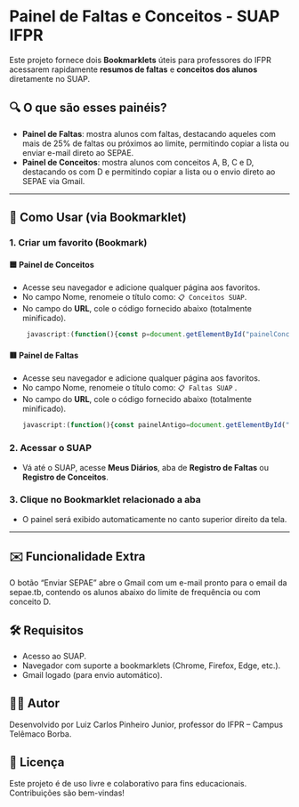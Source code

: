 # Painel de Faltas e Conceitos - SUAP IFPR

Este projeto fornece dois **Bookmarklets** úteis para professores do IFPR acessarem rapidamente **resumos de faltas** e **conceitos dos alunos** diretamente no SUAP.

## 🔍 O que são esses painéis?

- **Painel de Faltas**: mostra alunos com faltas, destacando aqueles com mais de 25% de faltas ou próximos ao limite, permitindo copiar a lista ou enviar e-mail direto ao SEPAE.
- **Painel de Conceitos**: mostra alunos com conceitos A, B, C e D, destacando os com D e permitindo copiar a lista ou o envio direto ao SEPAE via Gmail.

---

## 🚀 Como Usar (via Bookmarklet)

### 1. Criar um favorito (Bookmark)

#### 🟦 Painel de Conceitos

- Acesse seu navegador e adicione qualquer página aos favoritos.
- No campo Nome, renomeie o título como: `📋 Conceitos SUAP`.
- No campo do **URL**, cole o código fornecido abaixo (totalmente minificado).
   ```javascript
    javascript:(function(){const p=document.getElementById("painelConceitosCopiar");if(p)p.remove();let c={A:0,B:0,C:0,D:0},aA=[],aB=[],aC=[],aD=[],l={A:aA,B:aB,C:aC,D:aD},k={A:"blue",B:"green",C:"yellow",D:"red"};function q(v,t){return t>0?((v/t)*100).toFixed(2)+%22%%22:%220.00%%22}function%20g(t){try{const%20d=t.querySelector(%22td:nth-child(2)%20dd%22);if(d)return%20d.textContent.trim().split(%22(%22)[0].trim()}catch(e){}return%22Aluno%20n%C3%A3o%20identificado%22}const%20u=Array.from(document.querySelectorAll(%22.list-item%20dt%22)).find(e=%3Ee.textContent.trim()===%22Curso%22),nC=u?u.nextElementSibling.textContent.trim().split(%22%20-%20%22)[1]:%22%22,nC2=nC.replace(/\s*\(Campus.*?\)/i,%22%22).trim(),h2=document.querySelector(%22.title-container%20h2%22),nD=h2?h2.textContent.trim().split(%22%20-%20%22)[2]:%22%22,pE=Array.from(document.querySelectorAll(%22.list-item%20dt%22)).find(e=%3Ee.textContent.trim()===%22Professores%22),nP=pE?pE.nextElementSibling.textContent.trim().split(%22%20(%22)[0]:%22%22;document.querySelectorAll(%22td%20.hint-bottom,td%20.hint%22).forEach(h=%3E{if(h.textContent.trim()===%22CF%22){const%20t=h.closest(%22tr%22);if(!t)return;const%20i=t.querySelector(%22input%22);if(!i)return;const%20o=i.value.trim().toUpperCase();if(![%22A%22,%22B%22,%22C%22,%22D%22].includes(o))return;i.style.border=`2px%20solid%20${k[o]}`;let%20tr=i.closest(%22tr%22);while(tr&&!tr.querySelector(%22.photo-circle%22))tr=tr.parentElement?.closest(%22tr%22);if(tr){tr.style.border=`2px%20solid%20${k[o]}`;const%20n=g(tr);l[o].push(n)}c[o]++}});const%20d=document.createElement(%22div%22);d.id=%22painelConceitosCopiar%22;d.style=%22position:fixed;top:10px;right:10px;z-index:9999;background:#000;border:2px%20solid%20#000;border-radius:8px;padding:12px;width:380px;max-height:90vh;overflow-y:auto;color:white;font-family:Arial,sans-serif%22;d.innerHTML=%60%3Ch3%20style='margin-top:0;'%3E%F0%9F%93%8B%20Alunos%20por%20conceito%3Cbr%3E%3Csmall%3E${nC2}%20-%20${nD}%3C/small%3E%3C/h3%3E%60;const%20t=Object.values(c).reduce((a,b)=%3Ea+b,0);let%20x=%60Resumo%20de%20conceitos\n${nD}\n${nC2}\n(total:%20${t})\n%60;[%22A%22,%22B%22,%22C%22,%22D%22].forEach(z=%3E{const%20L=l[z],p=q(L.length,t),r=k[z];x+=%60\n${z}%20(${L.length}%20-%20${p}):\n%60;const%20T=document.createElement(%22div%22);T.innerHTML=%60%3Cstrong%20style=%22color:${r};%20font-size:%2014px;%22%3E${z}%20(${L.length}%20-%20${p})%3C/strong%3E%60;d.appendChild(T);const%20U=document.createElement(%22ul%22);U.style.paddingLeft=%2220px%22;L.forEach((n,i)=%3E{const%20li=document.createElement(%22li%22);li.textContent=n;li.style.color=r;U.appendChild(li);x+=%60${i+1}.%20${n}\n%60});d.appendChild(U)});const%20b=document.createElement(%22button%22);b.textContent=%22%F0%9F%93%8B%20Copiar%22;b.style=%22margin-top:10px;padding:6px%2010px;border:none;border-radius:5px;background-color:#0066cc;color:#fff;cursor:pointer%22;b.onclick=()=%3E{navigator.clipboard.writeText(x).then(()=%3E{b.textContent=%22%E2%9C%85%20Copiado!%22;setTimeout(()=%3Eb.textContent=%60%F0%9F%93%8B%20Copiar%20tudo%20-%20${nC2}%20-%20${nD}%60,2e3)})};d.appendChild(b);const%20e=document.createElement(%22button%22);e.textContent=%22%F0%9F%93%A8%20Enviar%20SEPAE%22;e.style=%22margin-top:10px;margin-left:10px;padding:6px%2010px;background:#28a745;color:#fff;border:none;border-radius:5px;cursor:pointer%22;e.onclick=()=%3E{const%20s=encodeURIComponent(%60Alunos%20com%20conceito%20D%20-%20${nD}%60),b=encodeURIComponent(%60Prezados,\n\nSolicito%20verifica%C3%A7%C3%A3o%20da%20seguinte%20lista%20de%20alunos%20da%20disciplina%20${nD},%20curso%20${nC2},%20que%20est%C3%A3o%20com%20conceito%20D:\n\n%60+l.D.map((n,i)=%3E%60${i+1}.%20${n}%60).join(%22\n%22)+%60\n\nAtenciosamente,\n${nP}%60),u=%60https://mail.google.com/mail/?view=cm&fs=1&to=sepae.tb@ifpr.edu.br&su=${s}&body=${b}%60;window.open(u,%22_blank%22)};d.appendChild(e);const%20f=document.createElement(%22button%22);f.textContent=%22%E2%9D%8C%20Fechar%22;f.style=%22margin-top:10px;margin-left:10px;padding:6px%2010px;background:#990000;color:#fff;border:none;border-radius:5px;cursor:pointer%22;f.onclick=()=%3Ed.remove();d.appendChild(f);document.body.appendChild(d);})()
   ```
   
#### 🟥 Painel de Faltas

- Acesse seu navegador e adicione qualquer página aos favoritos.
- No campo Nome, renomeie o título como: `📋 Faltas SUAP` .
- No campo do **URL**, cole o código fornecido abaixo (totalmente minificado).
   ```javascript
   javascript:(function(){const painelAntigo=document.getElementById("painelFaltasResumo");if(painelAntigo)painelAntigo.remove();const aulasMinistradasEl=Array.from(document.querySelectorAll(".list-item dt")).find(el=>el.textContent.trim()==="Aulas Ministradas");const totalAulas=aulasMinistradasEl?parseInt(aulasMinistradasEl.nextElementSibling.textContent.trim().split(" de ")[0]):0;const limiteFaltas=totalAulas*0.25;const alertaLaranja=limiteFaltas-2;const cursoEl=Array.from(document.querySelectorAll(".list-item dt")).find(el=>el.textContent.trim()==="Curso");const nomeCursoCompleto=cursoEl?cursoEl.nextElementSibling.textContent.trim().split(" - ")[1]:"";const nomeCurso=nomeCursoCompleto.replace(/\s*\(Campus.*?\)/i,"").trim();const disciplinaH2=document.querySelector(".title-container h2");const nomeDisciplina=disciplinaH2?disciplinaH2.textContent.trim().split(" - ")[2]:"";const profEl=Array.from(document.querySelectorAll(".list-item dt")).find(el=>el.textContent.trim()==="Professores");const nomeProfessor=profEl?profEl.nextElementSibling.textContent.trim().split(" (")[0]:"";const alunos=[];const alunosVermelhos=[];const linhas=document.querySelectorAll("#table_faltas tbody tr");linhas.forEach(tr=>{const nomeEl=tr.querySelector("td a[href*='/edu/aluno/']");const nome=nomeEl?nomeEl.textContent.trim():"Aluno não identificado";const statusEl=tr.querySelector("td.text-start span.status-info");const textoStatus=statusEl?statusEl.textContent.trim():"";const matchFaltas=textoStatus.match(/(\d+)\s+falta/);const totalFaltas=matchFaltas?parseInt(matchFaltas[1]):0;const frequencia=totalAulas>0?((1-totalFaltas/totalAulas)*100).toFixed(2):"0.00";let cor="white";if(totalFaltas>limiteFaltas){tr.style.border="2px solid red";cor="red";alunosVermelhos.push({nome,total:totalFaltas,frequencia})}else if(totalFaltas>alertaLaranja){tr.style.border="2px solid orange";cor="orange"}if(totalFaltas>0){alunos.push({nome,total:totalFaltas,frequencia,cor})}});const painel=document.createElement("div");painel.id="painelFaltasResumo";painel.style="position:fixed;top:10px;right:10px;z-index:9999;background:#000;border:2px solid #000;border-radius:8px;padding:12px;width:380px;max-height:90vh;overflow-y:auto;color:white;font-family:Arial,sans-serif";painel.innerHTML=`<h3 style='margin-top:0;'>📋 Resumo de Faltas<br><small>${nomeCurso} - ${nomeDisciplina}</small></h3>`;let textoCopiar=`Resumo de faltas da disciplina\n${nomeDisciplina}\n${nomeCurso}\n(total de aulas: ${totalAulas})\n`;const ul=document.createElement("ul");ul.style.paddingLeft="20px";alunos.forEach((aluno,i)=>{const li=document.createElement("li");li.textContent=`${aluno.nome} - ${aluno.total} faltas - ${aluno.frequencia}%`;li.style.color=aluno.cor;ul.appendChild(li);textoCopiar+=`${i+1}. ${aluno.nome} - ${aluno.total} faltas - ${aluno.frequencia}%\n`});painel.appendChild(ul);const botaoCopiar=document.createElement("button");botaoCopiar.textContent=`📋 Copiar`;botaoCopiar.style="margin-top:10px;padding:6px 10px;border:none;border-radius:5px;background-color:#0066cc;color:#fff;cursor:pointer";botaoCopiar.onclick=()=>{navigator.clipboard.writeText(textoCopiar).then(()=>{botaoCopiar.textContent="✅ Copiado!";setTimeout(()=>botaoCopiar.textContent=`📋 Copiar`,2000)})};painel.appendChild(botaoCopiar);const botaoGmail=document.createElement("button");botaoGmail.textContent="📨 Enviar SEPAE";botaoGmail.style="margin-top:10px;margin-left:10px;padding:6px 10px;background:#28a745;color:#fff;border:none;border-radius:5px;cursor:pointer";botaoGmail.onclick=()=>{const assunto=encodeURIComponent("Alunos com baixa frequência");const corpo=encodeURIComponent(`Prezados,\n\nSolicito verificação da seguinte lista de alunos da disciplina ${nomeDisciplina}, curso ${nomeCurso}, que estão com frequência abaixo de 75%:\n\n`+alunosVermelhos.map((a,i)=>`${i+1}. ${a.nome} - ${a.total} faltas - ${a.frequencia}% de frequência`).join("\n")+`\n\nAtenciosamente,\n${nomeProfessor}`);const url=`https://mail.google.com/mail/?view=cm&fs=1&to=sepae.tb@ifpr.edu.br&su=${assunto}&body=${corpo}`;window.open(url,"_blank")};painel.appendChild(botaoGmail);const botaoFechar=document.createElement("button");botaoFechar.textContent="❌ Fechar";botaoFechar.style="margin-top:10px;margin-left:10px;padding:6px 10px;background:#990000;color:#fff;border:none;border-radius:5px;cursor:pointer";botaoFechar.onclick=()=>painel.remove();painel.appendChild(botaoFechar);document.body.appendChild(painel);})();

   ```

### 2. Acessar o SUAP

- Vá até o SUAP, acesse **Meus Diários**, aba de **Registro de Faltas** ou **Registro de Conceitos**.

### 3. Clique no Bookmarklet relacionado a aba

- O painel será exibido automaticamente no canto superior direito da tela.

---

## ✉️ Funcionalidade Extra

O botão “Enviar SEPAE” abre o Gmail com um e-mail pronto para o email da sepae.tb, contendo os alunos abaixo do limite de frequência ou com conceito D.

## 🛠️ Requisitos

- Acesso ao SUAP.
- Navegador com suporte a bookmarklets (Chrome, Firefox, Edge, etc.).
- Gmail logado (para envio automático).

## 👨‍🏫 Autor
Desenvolvido por Luiz Carlos Pinheiro Junior, professor do IFPR – Campus Telêmaco Borba.

## 📄 Licença
Este projeto é de uso livre e colaborativo para fins educacionais. Contribuições são bem-vindas!
